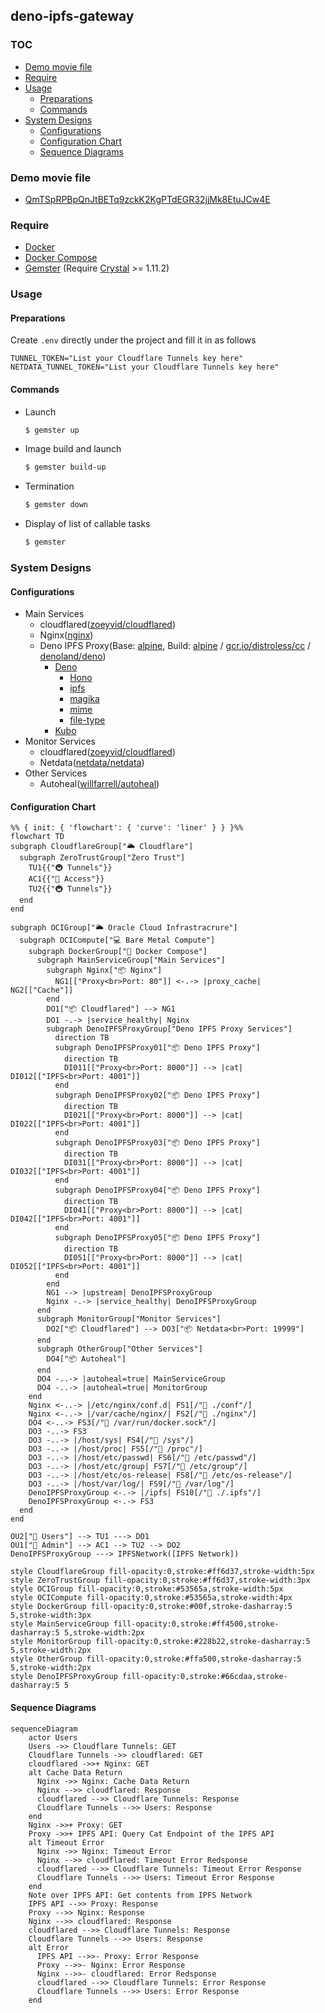 ## deno-ipfs-gateway <!-- omit in toc -->

### TOC <!-- omit in toc -->
- [Demo movie file](#demo-movie-file)
- [Require](#require)
- [Usage](#usage)
  - [Preparations](#preparations)
  - [Commands](#commands)
- [System Designs](#system-designs)
  - [Configurations](#configurations)
  - [Configuration Chart](#configuration-chart)
  - [Sequence Diagrams](#sequence-diagrams)

### Demo movie file
- [QmTSpRPBpQnJtBETq9zckK2KgPTdEGR32jjMk8EtuJCw4E](https://ipfs.shwt.pp.ua/QmTSpRPBpQnJtBETq9zckK2KgPTdEGR32jjMk8EtuJCw4E?filename=sm2523436_00001.mp4)

### Require
- [Docker](https://www.docker.com/)
- [Docker Compose](https://docs.docker.com/compose/)
- [Gemster](https://github.com/redpeacock78/gemster/tree/master) (Require [Crystal](https://crystal-lang.org/) >= 1.11.2)

### Usage
#### Preparations
Create `.env` directly under the project and fill it in as follows
```
TUNNEL_TOKEN="List your Cloudflare Tunnels key here"
NETDATA_TUNNEL_TOKEN="List your Cloudflare Tunnels key here"
```
#### Commands
- Launch
  ```bash
  $ gemster up
  ```
- Image build and launch
  ```bash
  $ gemster build-up
  ```
- Termination
  ```bash
  $ gemster down
  ```
- Display of list of callable tasks
  ```bash
  $ gemster
  ```

### System Designs
#### Configurations
- Main Services
  - cloudflared([zoeyvid/cloudflared](https://hub.docker.com/r/zoeyvid/cloudflared))
  - Nginx([nginx](https://hub.docker.com/_/nginx))
  - Deno IPFS Proxy(Base: [alpine](https://hub.docker.com/_/alpine), Build: [alpine](https://hub.docker.com/_/alpine) / [gcr.io/distroless/cc](https://github.com/GoogleContainerTools/distroless/blob/main/cc/README.md) / [denoland/deno](https://hub.docker.com/r/denoland/deno/))
    - [Deno](https://deno.com/)
      - [Hono](https://hono.dev/)
      - [ipfs](https://github.com/deno-libs/ipfs)
      - [magika](https://www.npmjs.com/package/magika)
      - [mime](https://www.npmjs.com/package/mime)
      - [file-type](https://www.npmjs.com/package/file-type)
    - [Kubo](https://github.com/ipfs/kubo)
- Monitor Services
  - cloudflared([zoeyvid/cloudflared](https://hub.docker.com/r/zoeyvid/cloudflared))
  - Netdata([netdata/netdata](https://hub.docker.com/r/netdata/netdata))
- Other Services
  - Autoheal([willfarrell/autoheal](https://hub.docker.com/r/willfarrell/autoheal))
#### Configuration Chart
```mermaid
%% { init: { 'flowchart': { 'curve': 'liner' } } }%%
flowchart TD
subgraph CloudflareGroup["🌥 Cloudflare"]
  subgraph ZeroTrustGroup["Zero Trust"]
    TU1{{"🚇 Tunnels"}}
    AC1{{"🔐 Access"}}
    TU2{{"🚇 Tunnels"}}
  end
end

subgraph OCIGroup["🌥 Oracle Cloud Infrastracrure"]
  subgraph OCICompute["💻 Bare Metal Compute"]
    subgraph DockerGroup["🐳 Docker Compose"]
      subgraph MainServiceGroup["Main Services"]
        subgraph Nginx["📦 Nginx"]
          NG1[["Proxy<br>Port: 80"]] <-.-> |proxy_cache| NG2[["Cache"]]
        end
        DO1["📦 Cloudflared"] --> NG1
        DO1 -.-> |service_healthy| Nginx
        subgraph DenoIPFSProxyGroup["Deno IPFS Proxy Services"]
          direction TB
          subgraph DenoIPFSProxy01["📦 Deno IPFS Proxy"]
            direction TB
            DI011[["Proxy<br>Port: 8000"]] --> |cat| DI012[["IPFS<br>Port: 4001"]]
          end
          subgraph DenoIPFSProxy02["📦 Deno IPFS Proxy"]
            direction TB
            DI021[["Proxy<br>Port: 8000"]] --> |cat| DI022[["IPFS<br>Port: 4001"]]
          end
          subgraph DenoIPFSProxy03["📦 Deno IPFS Proxy"]
            direction TB
            DI031[["Proxy<br>Port: 8000"]] --> |cat| DI032[["IPFS<br>Port: 4001"]]
          end
          subgraph DenoIPFSProxy04["📦 Deno IPFS Proxy"]
            direction TB
            DI041[["Proxy<br>Port: 8000"]] --> |cat| DI042[["IPFS<br>Port: 4001"]]
          end
          subgraph DenoIPFSProxy05["📦 Deno IPFS Proxy"]
            direction TB
            DI051[["Proxy<br>Port: 8000"]] --> |cat| DI052[["IPFS<br>Port: 4001"]]
          end
        end
        NG1 --> |upstream| DenoIPFSProxyGroup
        Nginx -.-> |service_healthy| DenoIPFSProxyGroup
      end
      subgraph MonitorGroup["Monitor Services"]
        DO2["📦 Cloudflared"] --> DO3["📦 Netdata<br>Port: 19999"]
      end
      subgraph OtherGroup["Other Services"]
        DO4["📦 Autoheal"]
      end
      DO4 -..-> |autoheal=true| MainServiceGroup
      DO4 -..-> |autoheal=true| MonitorGroup
    end
    Nginx <-..-> |/etc/nginx/conf.d| FS1[/"📁 ./conf"/]
    Nginx <-..-> |/var/cache/nginx/| FS2[/"📁 ./nginx"/]
    DO4 <-..-> FS3[/"📁 /var/run/docker.sock"/]
    DO3 -..-> FS3
    DO3 -..-> |/host/sys| FS4[/"📁 /sys"/]
    DO3 -..-> |/host/proc| FS5[/"📁 /proc"/]
    DO3 -..-> |/host/etc/passwd| FS6[/"📁 /etc/passwd"/]
    DO3 -..-> |/host/etc/group| FS7[/"📁 /etc/group"/]
    DO3 -..-> |/host/etc/os-release| FS8[/"📁 /etc/os-release"/]
    DO3 -..-> |/host/var/log/| FS9[/"📁 /var/log"/]
    DenoIPFSProxyGroup <-.-> |/ipfs| FS10[/"📁 ./.ipfs"/]
    DenoIPFSProxyGroup <-.-> FS3
  end
end

OU2["👤 Users"] --> TU1 ---> DO1
OU1["👤 Admin"] --> AC1 --> TU2 --> DO2
DenoIPFSProxyGroup ---> IPFSNetwork([IPFS Network])

style CloudflareGroup fill-opacity:0,stroke:#ff6d37,stroke-width:5px
style ZeroTrustGroup fill-opacity:0,stroke:#ff6d37,stroke-width:3px
style OCIGroup fill-opacity:0,stroke:#53565a,stroke-width:5px
style OCICompute fill-opacity:0,stroke:#53565a,stroke-width:4px
style DockerGroup fill-opacity:0,stroke:#00f,stroke-dasharray:5 5,stroke-width:3px
style MainServiceGroup fill-opacity:0,stroke:#ff4500,stroke-dasharray:5 5,stroke-width:2px
style MonitorGroup fill-opacity:0,stroke:#228b22,stroke-dasharray:5 5,stroke-width:2px
style OtherGroup fill-opacity:0,stroke:#ffa500,stroke-dasharray:5 5,stroke-width:2px
style DenoIPFSProxyGroup fill-opacity:0,stroke:#66cdaa,stroke-dasharray:5 5
```
#### Sequence Diagrams
```mermaid
sequenceDiagram
    actor Users
    Users ->> Cloudflare Tunnels: GET
    Cloudflare Tunnels ->> cloudflared: GET
    cloudflared ->>+ Nginx: GET
    alt Cache Data Return
      Nginx ->> Nginx: Cache Data Return
      Nginx -->> cloudflared: Response
      cloudflared -->> Cloudflare Tunnels: Response
      Cloudflare Tunnels -->> Users: Response
    end
    Nginx ->>+ Proxy: GET
    Proxy ->>+ IPFS API: Query Cat Endpoint of the IPFS API
    alt Timeout Error
      Nginx ->> Nginx: Timeout Error
      Nginx -->> cloudflared: Timeout Error Redsponse
      cloudflared -->> Cloudflare Tunnels: Timeout Error Response
      Cloudflare Tunnels -->> Users: Timeout Error Response
    end
    Note over IPFS API: Get contents from IPFS Network
    IPFS API -->> Proxy: Response
    Proxy -->> Nginx: Response
    Nginx -->> cloudflared: Response
    cloudflared -->> Cloudflare Tunnels: Response
    Cloudflare Tunnels -->> Users: Response
    alt Error
      IPFS API -->>- Proxy: Error Response
      Proxy -->>- Nginx: Error Response
      Nginx -->>- cloudflared: Error Redsponse
      cloudflared -->> Cloudflare Tunnels: Error Response
      Cloudflare Tunnels -->> Users: Error Response
    end
```
